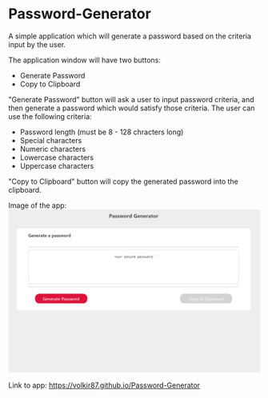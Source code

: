 # Password-Generator

A simple application which will generate a password based on the criteria input by the user.

The application window will have two buttons:
* Generate Password
* Copy to Clipboard

"Generate Password" button will ask a user to input password criteria, and then generate a password which would satisfy those criteria.
The user can use the following criteria: 

* Password length (must be 8 - 128 chracters long)
* Special characters
* Numeric characters
* Lowercase characters
* Uppercase characters

"Copy to Clipboard" button will copy the generated password into the clipboard.

Image of the app:
![picture](assets/images/Password_generator_image.png)

Link to app: 
https://volkir87.github.io/Password-Generator


